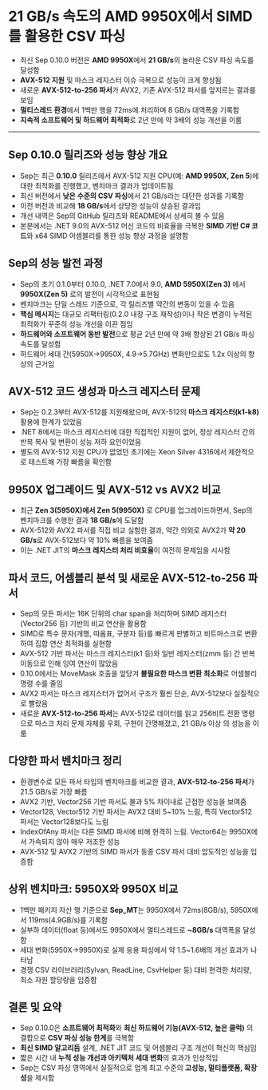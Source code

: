 # 21 GB/s 속도의 AMD 9950X에서 SIMD를 활용한 CSV 파싱


* 최신 Sep 0.10.0 버전은 **AMD 9950X**에서 **21 GB/s**의 놀라운 CSV 파싱 속도를 달성함
* **AVX-512 지원** 및 마스크 레지스터 이슈 극복으로 성능이 크게 향상됨
* 새로운 **AVX-512-to-256 파서**가 AVX2, 기존 AVX-512 파서를 앞지르는 결과를 보임
* **멀티스레드 환경**에서 1백만 행을 72ms에 처리하며 8 GB/s 대역폭을 기록함
* **지속적 소프트웨어 및 하드웨어 최적화**로 2년 만에 약 3배의 성능 개선을 이룸

---

Sep 0.10.0 릴리즈와 성능 향상 개요
------------------------

* Sep는 최근 **0.10.0** 릴리즈에서 AVX-512 지원 CPU(예: **AMD 9950X, Zen 5**)에 대한 최적화를 진행했고, 벤치마크 결과가 업데이트됨
* 최신 버전에서 **낮은 수준의 CSV 파싱**에서 21 GB/s라는 대단한 성과를 기록함
* 이전 버전과 비교해 **18 GB/s**에서 상당한 성능이 상승된 결과임
* 개선 내역은 Sep의 GitHub 릴리즈와 README에서 상세히 볼 수 있음
* 본문에서는 .NET 9.0의 AVX-512 머신 코드의 비효율을 극복한 **SIMD 기반 C# 코드**와 x64 SIMD 어셈블리를 통한 성능 향상 과정을 설명함

Sep의 성능 발전 과정
-------------

* Sep의 초기 0.1.0부터 0.10.0, .NET 7.0에서 9.0, **AMD 5950X(Zen 3)** 에서 **9950X(Zen 5)** 로의 발전이 시각적으로 표현됨
* 벤치마크는 단일 스레드 기준으로, 각 릴리즈별 약간의 변동이 있을 수 있음
* **핵심 메시지**는 대규모 리팩터링(0.2.0 내장 구조 재작성)이나 작은 변경이 누적된 최적화가 꾸준히 성능 개선을 이끈 점임
* **하드웨어와 소프트웨어 동반 발전**으로 평균 2년 만에 약 3배 향상된 21 GB/s 파싱 속도를 달성함
* 하드웨어 세대 간(5950X→9950X, 4.9→5.7GHz) 변화만으로도 1.2x 이상의 향상의 근거임

AVX-512 코드 생성과 마스크 레지스터 문제
--------------------------

* Sep는 0.2.3부터 AVX-512를 지원해왔으며, AVX-512의 **마스크 레지스터(k1-k8)** 활용에 한계가 있었음
* .NET 8에서는 마스크 레지스터에 대한 직접적인 지원이 없어, 정상 레지스터 간의 반복 복사 및 변환이 성능 저하 요인이었음
* 별도의 AVX-512 지원 CPU가 없었던 초기에는 Xeon Silver 4316에서 제한적으로 테스트해 가장 빠름을 확인함

9950X 업그레이드 및 AVX-512 vs AVX2 비교
--------------------------------

* 최근 **Zen 3(5950X)에서 Zen 5(9950X)** 로 CPU를 업그레이드하면서, Sep의 벤치마크를 수행한 결과 **18 GB/s**에 도달함
* AVX-512와 AVX2 파서를 직접 비교 실험한 결과, 약간 의외로 AVX2가 **약 20 GB/s**로 AVX-512보다 약 10% 빠름을 보여줌
* 이는 .NET JIT의 **마스크 레지스터 처리 비효율**이 여전히 문제임을 시사함

파서 코드, 어셈블리 분석 및 새로운 AVX-512-to-256 파서
--------------------------------------

* Sep의 모든 파서는 16K 단위의 char span을 처리하며 SIMD 레지스터(Vector256 등) 기반의 비교 연산을 활용함
* SIMD로 특수 문자(개행, 따옴표, 구분자 등)를 빠르게 판별하고 비트마스크로 변환하여 집합 연산 최적화를 실현함
* AVX-512 기반 파서는 마스크 레지스터(k1 등)와 일반 레지스터(zmm 등) 간 반복 이동으로 인해 잉여 연산이 많았음
* 0.10.0에서는 MoveMask 호출을 앞당겨 **불필요한 마스크 변환 최소화**로 어셈블리 명령 수를 줄임
* AVX2 파서는 마스크 레지스터가 없어서 구조가 훨씬 단순, AVX-512보다 실질적으로 빨랐음
* 새로운 **AVX-512-to-256 파서**는 AVX-512로 데이터를 읽고 256비트 전환 명령으로 마스크 처리 문제 자체를 우회, 구현이 간명해졌고, 21 GB/s 이상 의 성능을 이룸

다양한 파서 벤치마크 정리
--------------

* 환경변수로 모든 파서 타입의 벤치마크를 비교한 결과, **AVX-512-to-256 파서**가 21.5 GB/s로 가장 빠름
* AVX2 기반, Vector256 기반 파서도 불과 5% 차이내로 근접한 성능을 보여줌
* Vector128, Vector512 기반 파서는 AVX2 대비 5~10% 느림, 특히 Vector512 파서는 Vector128보다도 느림
* IndexOfAny 파서는 다른 SIMD 파서에 비해 현격히 느림. Vector64는 9950X에서 가속되지 않아 매우 저조한 성능
* AVX-512 및 AVX2 기반의 SIMD 파서가 동종 CSV 파서 대비 압도적인 성능을 입증함

상위 벤치마크: 5950X와 9950X 비교
------------------------

* 1백만 패키지 자산 행 기준으로 **Sep\_MT**는 9950X에서 72ms(8GB/s), 5950X에서 119ms(4.9GB/s)를 기록함
* 실부하 데이터(float 등)에서도 9950X에서 멀티스레드로 **~8GB/s** 대역폭을 달성함
* 세대 변화(5950X→9950X)로 실제 응용 파싱에서 약 1.5~1.6배의 개선 효과가 나타남
* 경쟁 CSV 라이브러리(Sylvan, ReadLine, CsvHelper 등) 대비 현격한 처리량, 최소 자원 할당량을 입증함

결론 및 요약
-------

* Sep 0.10.0은 **소프트웨어 최적화**와 **최신 하드웨어 기능(AVX-512, 높은 클럭)** 의 결합으로 **CSV 파싱 성능 한계**를 극복함
* **최신 SIMD 알고리듬** 설계, .NET JIT 코드 및 어셈블리 구조 개선이 혁신의 핵심임
* 짧은 시간 내 **누적 성능 개선과 아키텍처 세대 변화**의 효과가 인상적임
* Sep는 CSV 파싱 영역에서 실질적으로 업계 최고 수준의 **고성능, 멀티플랫폼, 확장성**을 제시함
